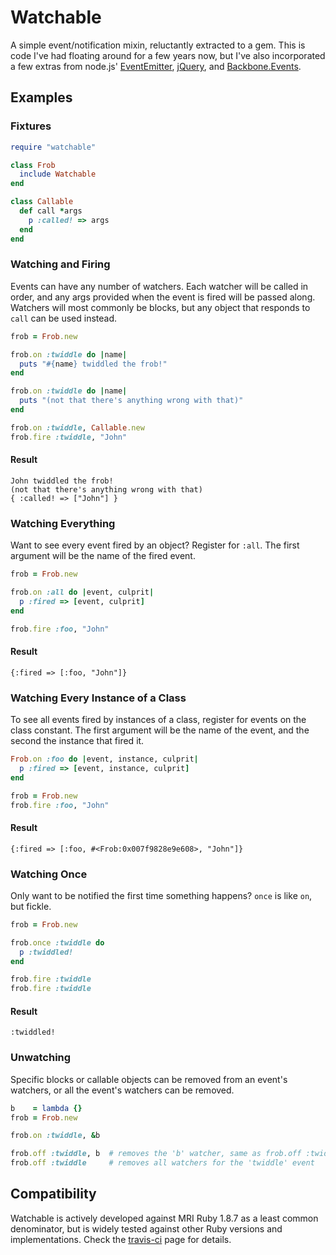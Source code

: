 # Watchable

A simple event/notification mixin, reluctantly extracted to a gem.
This is code I've had floating around for a few years now, but I've
also incorporated a few extras from node.js' [EventEmitter][ee],
[jQuery][jq], and [Backbone.Events][be].

[ee]: http://nodejs.org/api/events.html#events_class_events_eventemitter
[jq]: http://api.jquery.com/on
[be]: http://documentcloud.github.com/backbone/#Events

## Examples

### Fixtures

```ruby
require "watchable"

class Frob
  include Watchable
end

class Callable
  def call *args
    p :called! => args
  end
end

```

### Watching and Firing

Events can have any number of watchers. Each watcher will be called
in order, and any args provided when the event is fired will be passed
along. Watchers will most commonly be blocks, but any object that
responds to `call` can be used instead.

```ruby
frob = Frob.new

frob.on :twiddle do |name|
  puts "#{name} twiddled the frob!"
end

frob.on :twiddle do |name|
  puts "(not that there's anything wrong with that)"
end

frob.on :twiddle, Callable.new
frob.fire :twiddle, "John"
```

#### Result

    John twiddled the frob!
    (not that there's anything wrong with that)
    { :called! => ["John"] }

### Watching Everything

Want to see every event fired by an object? Register for `:all`. The
first argument will be the name of the fired event.

```ruby
frob = Frob.new

frob.on :all do |event, culprit|
  p :fired => [event, culprit]
end

frob.fire :foo, "John"
```

#### Result

    {:fired => [:foo, "John"]}

### Watching Every Instance of a Class

To see all events fired by instances of a class, register for events
on the class constant. The first argument will be the name of the
event, and the second the instance that fired it.

```ruby
Frob.on :foo do |event, instance, culprit|
  p :fired => [event, instance, culprit]
end

frob = Frob.new
frob.fire :foo, "John"
```

#### Result

    {:fired => [:foo, #<Frob:0x007f9828e9e608>, "John"]}

### Watching Once

Only want to be notified the first time something happens? `once` is
like `on`, but fickle.

```ruby
frob = Frob.new

frob.once :twiddle do
  p :twiddled!
end

frob.fire :twiddle
frob.fire :twiddle
```

#### Result

    :twiddled!

### Unwatching

Specific blocks or callable objects can be removed from an event's
watchers, or all the event's watchers can be removed.

```ruby
b    = lambda {}
frob = Frob.new

frob.on :twiddle, &b

frob.off :twiddle, b  # removes the 'b' watcher, same as frob.off :twiddle, &b
frob.off :twiddle     # removes all watchers for the 'twiddle' event
```

## Compatibility

Watchable is actively developed against MRI Ruby 1.8.7 as a least common
denominator, but is widely tested against other Ruby versions and
implementations. Check the [travis-ci][] page for details.

[travis-ci]: http://travis-ci.org/jbarnette/watchable
